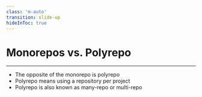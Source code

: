 ```yaml
---
class: 'm-auto'
transition: slide-up
hideInToc: true
---
```


# Monorepos vs. Polyrepo
___
- The opposite of the monorepo is polyrepo
- Polyrepo means using a repository per project
- Polyrepo is also known as many-repo or multi-repo
